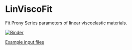 # LinViscoFit
Fit Prony Series parameters of linear viscoelastic materials.

[![Binder](https://mybinder.org/badge_logo.svg)](https://mybinder.org/v2/gh/martin-springer/LinViscoFit/HEAD?urlpath=voila%2Frender%2FLinViscoFit.ipynb)


[Example input files](examples)

